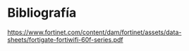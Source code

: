 # Bibliografía

<https://www.fortinet.com/content/dam/fortinet/assets/data-sheets/fortigate-fortiwifi-60f-series.pdf>